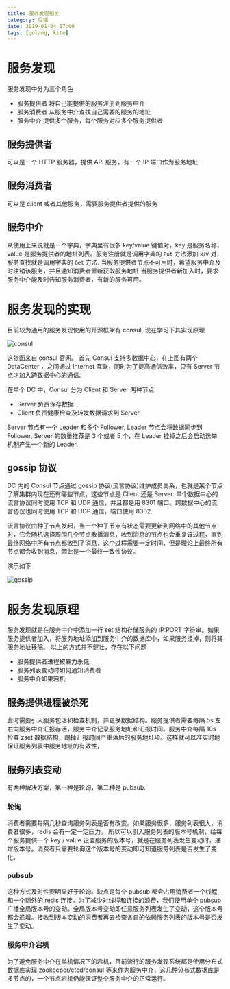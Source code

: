 ```yaml
---
title: 服务发现相关
category: 后端
date: 2019-01-24 17:00
tags: [golang, kite]
---
```


# 服务发现

服务发现中分为三个角色

- 服务提供者
  将自己能提供的服务注册到服务中介
- 服务消费者
  从服务中介查找自己需要的服务的地址
- 服务中介
  提供多个服务，每个服务对应多个服务提供者

## 服务提供者

可以是一个 HTTP 服务器，提供 API 服务，有一个 IP 端口作为服务地址

## 服务消费者

可以是 client 或者其他服务，需要服务提供者提供的服务

## 服务中介

从使用上来说就是一个字典，字典里有很多 key/value 键值对，key 是服务名称，value 是服务提供者的地址列表。服务注册就是调用字典的 `Put` 方法添加 k/v 对，服务查找就是调用字典的 `Get` 方法.
当服务提供者节点不可用时，希望服务中介及时注销该服务，并且通知消费者重新获取服务地址
当服务提供者新加入时，要求服务中介能及时告知服务消费者，有新的服务可用。

# 服务发现的实现

目前较为通用的服务发现使用的开源框架有 consul, 现在学习下其实现原理

![consul](/image/consul.jpeg)

这张图来自 consul 官网。
首先 Consul 支持多数据中心，在上图有两个 DataCenter ，之间通过 Internet 互联，同时为了提高通信效率，只有 Server 节点才加入跨数据中心的通信。

在单个 DC 中，Consul 分为 Client 和 Server 两种节点

- Server
  负责保存数据
- Client
  负责健康检查及转发数据请求到 Server

Server 节点有一个 Leader 和多个 Follower, Leader 节点会将数据同步到 Follower, Server 的数量推荐是 3 个或者 5 个，在 Leader 挂掉之后会启动选举机制产生一个新的 Leader.

## gossip 协议

DC 内的 Consul 节点通过 gossip 协议(流言协议)维护成员关系，也就是某个节点了解集群内现在还有哪些节点，这些节点是 Client 还是 Server. 单个数据中心的流言协议同时使用 TCP 和 UDP 通信，并且都是用 8301 端口。跨数据中心的流言协议也同时使用 TCP 和 UDP 通信，端口使用 8302.

流言协议由种子节点发起，当一个种子节点有状态需要更新到网络中的其他节点时，它会随机选择周围几个节点散播消息，收到消息的节点也会重复该过程，直到最终网络中所有节点都收到了消息，这个过程需要一定时间，但是理论上最终所有节点都会收到消息，因此是一个最终一致性协议。

演示如下

![gossip](/image/gossip.gif)

# 服务发现原理

服务发现就是在服务中介中添加一行 set 结构存储服务的 IP:PORT 字符串。如果服务提供者加入，将服务地址添加到服务中介的数据库中，如果服务挂掉，则将其服务地址移除。
以上的方式并不健壮，存在以下问题

- 服务提供者进程被暴力杀死
- 服务列表变动时如何通知消费者
- 服务中介如果宕机

## 服务提供进程被杀死

此时需要引入服务包活和检查机制，并更换数据结构。服务提供者需要每隔 5s 左右向服务中介汇报存活，服务中介记录服务地址和汇报时间。服务中介每隔 10s 检查 zset 数据结构，踢掉汇报时间严重落后的服务地址项。这样就可以准实时地保证服务列表中服务地址的有效性，

## 服务列表变动

有两种解决方案，第一种是轮询，第二种是 pubsub.

### 轮询

消费者需要每隔几秒查询服务列表是否有改变。如果服务很多，服务列表很大，消费者很多，redis 会有一定一定压力。
所以可以引入服务列表的版本号机制，给每个服务提供一个 key / value 设置服务的版本号，就是在服务列表发生变动时，递增版本号。消费者只需要轮询这个版本号的变动即可知道服务列表是否发生了变化。

### pubsub

这种方式及时性要明显好于轮询。缺点是每个 pubsub 都会占用消费者一个线程和一个额外的 redis 连接。为了减少对线程和连接的浪费，我们使用单个 pubsub 广播全局版本号的变动。全局版本号变动即任意服务列表发生了变动，这个版本号都会递增。接收到版本变动的消费者再去检查各自的依赖服务列表的版本号是否发生了变动。

### 服务中介宕机

为了避免服务中介在单机情况下的宕机，目前流行的服务发现系统都是使用分布式数据库实现 zookeeper/etcd/consul 等来作为服务中介，这几种分布式数据库是多节点的，一个节点宕机仍能保证整个服务中介的正常运行。
